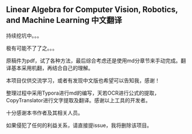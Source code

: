 ## Linear Algebra for Computer Vision, Robotics, and Machine Learning 中文翻译
持续挖坑中。。。

极有可能不了了之。。。

原稿件为pdf，试了各种方法，最后综合考虑还是使用md分章节来手动完成。翻译基本采用机翻，再结合自己的理解。

本项目仅供交流学习，或者有发现中文版也希望可以告知我，感谢！

整理过程中采用Typora进行md的编写，天若OCR进行公式的提取，CopyTranslator进行文字提取及翻译。感谢以上工具的开发者。

十分感谢本书作者及其相关人员。

如果侵犯了任何的利益关系，请直接提issue，我将删除该项目。

